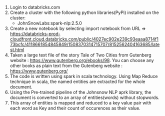 1. Login to databricks.com 
2. Create a cluster with the following python libraries(PyPi) installed on the cluster:
	- JohnSnowLabs:spark-nlp:2.5.0
3. Create a new notebook by selecting import notebook from URL =>
https://databricks-prod-cloudfront.cloud.databricks.com/public/4027ec902e239c93eaaa8714f173bcfc/4118661854845849/1508370314715707/8152562404163685/latest.html
4. Taken a large text file of the story Tale of Two Cities from Gutenberg website : https://www.gutenberg.org/ebooks/98. You can choose any other books as plain text from the Gutenberg website : https://www.gutenberg.org/
5. The code is written using spark in scala technology. Using Map Reduce technique in scala, the named entities are extracted for the whole document.
6. Using the Pre-trained pipeline of the Johnsnow NLP aprk library, the document is converted to an array of entities(words) without stopwords.
7. This array of entities is mapped and reduced to a key value pair with each word as Key and their count of occurences as their value.

